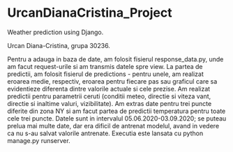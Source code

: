 # UrcanDianaCristina_Project
Weather prediction using Django.

Urcan Diana-Cristina, grupa 30236.

Pentru a adauga in baza de date, am folosit fisierul response_data.py, unde am facut request-urile si am transmis datele spre view.
La partea de predictii, am folosit fisierul de predictions - pentru unele, am realizat eroarea medie, respectiv, eroarea pentru fiecare pas sau graficul care sa evidentieze diferenta dintre valorile actuale si cele prezise. Am realizat predictii pentru parametrii ceruti (conditii meteo, directie si viteza vant, directie si inaltime
valuri, vizibilitate).
Am extras date pentru trei puncte diferite din zona NY si am facut partea de predictii temperatura
pentru toate cele trei puncte. Datele sunt in intervalul 05.06.2020-03.09.2020; se puteau prelua mai multe date, dar era dificil de antrenat modelul, avand in vedere ca nu s-au salvat valorile antrenate.
Executia este lansata cu python manage.py runserver.
